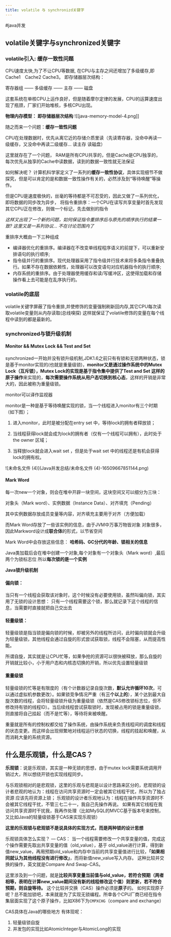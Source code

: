 ```yaml
---
title: volatile 与 synchronizd关键字
---
```

#java并发 


## volatile关键字与synchronized关键字

### volatile引入: 缓存一致性问题

CPU速度太快,为了不让CPU等数据, 在CPU与主存之间还增加了多级缓存,即Cache1　Cache2 Cache3。 即存储器层次结构：

寄存器组 ——  多级缓存  —— 主存  ——  磁盘

这套系统在单核CPU上运作良好，但是随着摩尔定律的发展，CPU的运算速度出现了瓶颈，厂家们开始堆核，多核CPU出现。  

**物理内存模型： 即存储器层次结构**
![[java-memory-model-4.png]]

随之而来一个问题：**缓存一致性问题**

CPU在处理数据时，优先从离它近的存储介质里读（先读寄存器，没命中再读一级缓存，又没命中再读二级缓存… 读主存 读磁盘）

这里就存在了一个问题， RAM是所有CPU共享的，但是Cache是CPU独享的， 每次优先从独享的Cache中读数据，读到的数据一致性就无法保证

如何解决呢？  计算机科学家定义了一系列的**缓存一致性协议**，具体实现细节不做探究，但是可以肯定的是和数据一致性操作有关的，必然涉及到“等待唤醒”等操作。

但是CPU是速度极快的，丝毫的等待都是不可忍受的，因此又做了一系列优化，即将数据的同步改为异步， 将指令重排序：一个CPU在读写共享变量时首先发现其它CPU正在修改，则做一个标记，先去做别的指令  

*这样又出现了一个新的问题，如何保证指令重排序后与原先的顺序执行的结果一致?  这里又是一系列协议… 不在讨论范围内了*

重排序大概由一下三种组成

- 编译器优化的重排序。编译器在不改变单线程程序语义的前提下，可以重新安排语句的执行顺序;
- 指令级并行的重排序。现代处理器采用了指令级并行技术来将多条指令重叠执行。如果不存在数据依赖性，处理器可以改变语句对应机器指令的执行顺序;
- 内存系统的重排序。由于处理器使用缓存和读/写缓冲区，这使得加载和存储操作看上去可能是在乱序执行的。

### volatile的底层

volatile关键字屏蔽了指令重排,并使修饰的变量强制刷新回内存,其它CPU每次读取volatile变量则从内存读取(总线嗅探)  这样就保证了volatile修饰的变量在每个线程中读到的都是最新的。

### synchronized与锁升级机制

#### Monitor && Mutex Lock && Test and Set

synchronized一开始并没有锁升级机制,JDK1.6之前只有有锁和无锁两种状态，锁是基于monitor实现的(也就是重量级锁)，**monitor又是通过操作系统中的Mutex Lock（互斥锁），Mutex Lock的实现是基于指令集中提供了Test and Set 这样的原子操作**来实现的，**每次需要操作系统从用户态切换到核心态**，这样的开销是非常大的，因此被称为重量级锁。  

monitor可以译作监视器

monitor是一种是基于等待唤醒实现的锁，当一个线程进入monitor有三个时期（如下图）；

1. 进入monitor，此时是被分配在entry set 中，等待lock的拥有者释放锁；

2. 当线程获得lock就会成为lock的拥有者（仅有一个线程可以拥有），此时处于 the owner 区域；

3. 当释放lock就会进入wait set ，但是处于wait set 中的线程还是有机会获得lock的拥有权。

![未命名文件 (4)](Java并发总结/未命名文件 (4)-16509667851144.png)

#### Mark Word

每一次new一个对象，则会在堆中开辟一块空间，这块空间又可以细分为三块：

对象头（Mark word）、实例数据（Instance Data）、对齐填充（Pending）

其中实例数据存放成员变量等内容，对齐填充主要用于对齐（方便加载）

而Mark Word存放了一些该实例的信息，由于JVM中万事万物皆对象 对象很多，因此Markword设计成**联合体**的形式，以节省空间

Mark Word中会存放这些信息： **哈希码、GC分代的年龄、锁相关的信息**

Java类加载后会在堆中创建一个对象,每个对象有一个对象头（Mark word）,最后两个为锁标志位  所以**每次锁的是一个实例**


**Java锁升级机制**

#### 偏向锁：

当只有一个线程会获取该对象时，这个时候没有必要使用锁，虽然叫偏向锁，其实用了无锁的设计思想： 只有一个线程需要这个锁，那么就记录下这个线程的信息，当需要时直接就把自己交出去

#### 轻量级锁：

轻量级锁是指当锁是偏向锁的时候，却被另外的线程所访问，此时偏向锁就会升级为轻量级锁，其他线程会通过自旋的形式尝试获取锁，线程不会阻塞，从而提高性能。

所谓自旋，其实就是让CPU忙等，如果争抢的资源可以很快被释放，那么自旋的开销就比较小，小于用户态和内核态切换的开销，所以优先设置轻量级锁

#### 重量级锁

轻量级锁的忙等是有限度的（有个计数器记录自旋次数，**默认允许循环10次**，可以通过虚拟机参数更改）。如果锁竞争情况严重（有**三个以上的**），某个达到最大自旋次数的线程，会将轻量级锁升级为重量级锁（依然是CAS修改锁标志位，但不修改持有锁的线程ID）。当后续线程尝试获取锁时，发现被占用的锁是重量级锁，则直接将自己挂起（而不是忙等），等待将来被唤醒。

重量就是所有的控制权都交给了操作系统，由操作系统来负责线程间的调度和线程的状态变更。而这样会出现频繁地对线程运行状态的切换，线程的挂起和唤醒，从而消耗大量的系统资源。

## 什么是乐观锁，什么是CAS？

**乐观锁**：说是乐观锁，其实是一种无锁的思想，由于mutex lock需要系统调用开销过大，所以想绕开锁也实现线程同步。  

与乐观锁相对的是悲观锁，这里的乐观与悲观是以设计思路来区分的，悲观锁的设计者悲观的地认为：线程在访问共享资源时一定会被其它线程干扰，所以为了独占资源 应该先将资源上锁；   乐观锁的设计者乐观地认为：线程在操作共享资源时不会被其它线程干扰，不管三七二十一，我自己先操作再说。 如果有其它线程在我访问共享资源时干扰我，我再作处理（比如MySQL的MVCC基于版本号来控制， 又比如Java的轻量级锁基于CAS来实现乐观锁）

**这里的乐观锁与悲观锁不是说具体的实现方式，而是两种锁的设计思想**

乐观锁具体怎么实现？ — CAS： 
当一个线程需要修改一个共享变量的值，完成这个操作需要先取出共享变量的值（old_value），基于 old_value进行计算，得到新值new_value，再用预期old_value和内存中当前的共享变量值进行比较，**「如果相同就认为其他线程没有进行修改」**，而将新值new_value写入内存。 这种比较并交换的操作，英文就是Compare And Swap-CAS。

这里涉及到一个问题，就是**比较共享变量当前值与old_value，若符合预期（两者相等，表明在计算new_value期间没有新的线程修改这个值）则更新，若不符合预期，则自旋等待。**   这个比较并交换（CAS）操作必须是**原子**的。 如何实现原子呢？总不能加锁吧，本来就是为了实现无锁编程。所幸各个CPU厂商已经在指令集层面实现了这个原子操作，比如X86下为`CMPXCHG`（compare and exchange）

CAS具体在Java的哪些地方 有体现呢：

1. 轻量级锁自旋
2. 并发包的实现比如AtomicInteger与AtomicLong的实现

